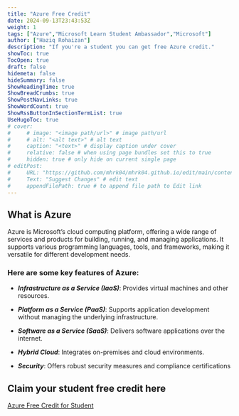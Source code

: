 ```yaml
---
title: "Azure Free Credit"
date: 2024-09-13T23:43:53Z
weight: 1
tags: ["Azure","Microsoft Learn Student Ambassador","Microsoft"]
author: ["Haziq Rohaizan"]
description: "If you're a student you can get free Azure credit."
showToc: true
TocOpen: true
draft: false
hidemeta: false
hideSummary: false
ShowReadingTime: true
ShowBreadCrumbs: true
ShowPostNavLinks: true
ShowWordCount: true
ShowRssButtonInSectionTermList: true
UseHugoToc: true
# cover:
#     # image: "<image path/url>" # image path/url
#     # alt: "<alt text>" # alt text
#     caption: "<text>" # display caption under cover
#     relative: false # when using page bundles set this to true
#     hidden: true # only hide on current single page
# editPost:
#     URL: "https://github.com/mhrk04/mhrk04.github.io/edit/main/content/"
#     Text: "Suggest Changes" # edit text
#     appendFilePath: true # to append file path to Edit link
---
```


## What is Azure

Azure is Microsoft’s cloud computing platform, offering a wide range of services and products for building, running, and managing applications. It supports various programming languages, tools, and frameworks, making it versatile for different development needs.

### Here are some key features of Azure:

- ***Infrastructure as a Service (IaaS)***: Provides virtual machines and other resources.

- ***Platform as a Service (PaaS)***: Supports application development without managing the underlying infrastructure.

- ***Software as a Service (SaaS)***: Delivers software applications over the internet.

- ***Hybrid Cloud***: Integrates on-premises and cloud environments.

- ***Security***: Offers robust security measures and compliance certifications

## Claim your student free credit here

[Azure Free Credit for Student](https://azure.microsoft.com/free/students/?wt.mc_id=studentamb_405585)
